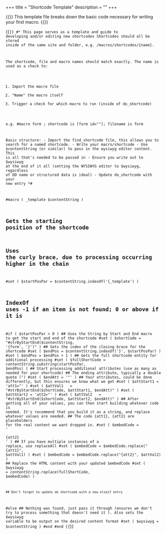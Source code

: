 +++
title = "Shortcode Template"
description = ""
+++

{{<lead>}}
This template file breaks down the basic code necessary for writing your first macro.
{{</lead>}}

{{<code lang="java">}}
#*
  This page serves as a template and guide to developing and/or editing new shortcodes
  Shortcodes should all be stored inside of the same site and folder, e.g. /macros/shortcodes/{name}.

  The shortcode, file and macro names should match exactly. The name is used as a check to:
  1. Import the macro file
  2. "Name" the macro itself
  3. Trigger a check for which macro to run (inside of do_shortcode)

  e.g. #macro form ; shortcode is [form id=""]; filename is form

  Basic structure:
    - Import the find_shortcode file, this allows you to search for a named shortcode.
    - Write your macro/shortcode
    - Use $contentString (or similar) to pass in the wysiwyg editor content. This is all that's needed to be passed in
    - Ensure you write out to $wysiwyg at the end of it all (setting the WYSIWYG editor to $wysiwyg, regardless of DD name or structured data is ideal)
    - Update do_shortcode with your new entry
*#

#macro ( _template $contentString )
  ## Gets the starting position of the shortcode
  ## Uses the curly brace, due to processing occurring higher in the chain
  #set ( $startPosPar = $contentString.indexOf('{_template') )
  ## IndexOf uses -1 if an item is not found; 0 or above if it is
  #if ( $startPosPar > 0 )
    ## Uses the String by Start and End macro to get the start and end of the shortcode
    #set ( $shortCode = "#strByStartEnd($contentString, '{form', '}')" )
    ## Sets the index of the closing brace for the shortcode
    #set ( $endPos = $contentString.indexOf('}', $startPosPar) )
    #set ( $endPos = $endPos + 1 )
    ## Gets the full shortcode entity for additional processing
    #set ( $fullShortCode = $contentString.substring($startPosPar, $endPos) )
    ## Start processing additional attributes (use as many as needed for your shortcode)
    ## The ending attribute, typically a double quote (")
    #set ( $endAtt = '"' )
    ## Your attributes, could be done differently, but this ensures we know what we get
    #set ( $attStart1 = 'att1="' )
    #set ( $attVal1   = "#strByStartEnd($shortCode, $attStart1, $endAtt)" )
    #set ( $attStart2 = 'att2="' )
    #set ( $attVal2   = "#strByStartEnd($shortCode, $attStart2, $endAtt)" )
    ## After getting all of your values, you can then start building whatever code is needed. It's recommend that you build it as a string, and replace whatever values are needed.
    ## The code {att1}, {att2} are placeholders for the real content we want dropped in.
    #set ( $embedCode = '<div id="{att1}">{att2}</div>' )
    ## If you have multiple instances of a replace, use replaceAll
    #set ( $embedCode = $embedCode.replace("\{att1\}", $attVal1) )
    #set ( $embedCode = $embedCode.replace("\{att2\}", $attVal2) )
    ## Replace the HTML content with your updated $embedCode
    #set ( $wysiwyg = $contentString.replace($fullShortCode, $embedCode) )

    ## Don't forget to update do_shortcode with a new elseif entry
  #else ## Nothing was found, just pass it through (ensures we don't try to process something that doesn't need it ). Also sets the $wysiwyg variable to be output on the desired content format
    #set ( $wysiwyg = $contentString )
  #end
#end
{{</code>}}
